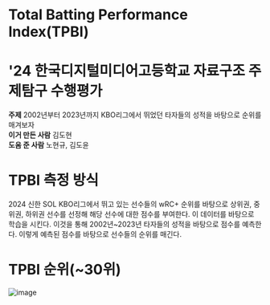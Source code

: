 # Total Batting Performance Index(TPBI)
# '24 한국디지털미디어고등학교 자료구조 주제탐구 수행평가

**주제** 2002년부터 2023년까지 KBO리그에서 뛰었던 타자들의 성적을 바탕으로 순위를 매겨보자\
**이거 만든 사람** 김도현\
**도움 준 사람** 노현규, 김도윤

# TPBI 측정 방식
2024 신한 SOL KBO리그에서 뛰고 있는 선수들의 wRC+ 순위를 바탕으로 상위권, 중위권, 하위권 선수를 선정해 해당 선수에 대한 점수를 부여한다. 이 데이터를 바탕으로 학습을 시킨다. 이것을 통해 2002년~2023년 타자들의 성적을 바탕으로 점수를 예측한다. 이렇게 예측된 점수를 바탕으로 선수들의 순위를 매긴다.

# TPBI 순위(~30위)
![image](https://github.com/makuhita0/Total-Batting-Performace-Index/assets/139422703/612fffb1-eac8-4e72-b7e1-4f3085b110cd)
